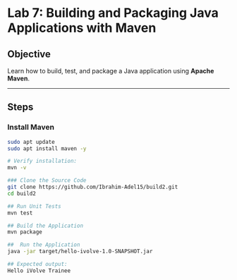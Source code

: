 #  Lab 7: Building and Packaging Java Applications with Maven

##  Objective
Learn how to build, test, and package a Java application using **Apache Maven**.

---

##  Steps

###  Install Maven
```bash
sudo apt update
sudo apt install maven -y

# Verify installation:
mvn -v

### Clone the Source Code
git clone https://github.com/Ibrahim-Adel15/build2.git
cd build2

## Run Unit Tests
mvn test

## Build the Application
mvn package

##  Run the Application
java -jar target/hello-ivolve-1.0-SNAPSHOT.jar

## Expected output:
Hello iVolve Trainee

